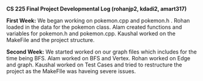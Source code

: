 **CS 225 Final Project Developmental Log (rohanjp2, kdadi2, amart317)**

**First Week:**
We began working on pokemon.cpp and pokemon.h . Rohan loaded in the data for the pokemon class. Alam created functions and variables for pokemon.h and pokemon.cpp. Kaushal worked on the MakeFile and the project structure.

**Second Week:**
We started worked on our graph files which includes for the time being BFS. Alam worked on BFS and Vertex. Rohan worked on Edge and graph. Kaushal worked on Test Cases and tried to restructure the project as the MakeFIle was haveing severe issues. 


